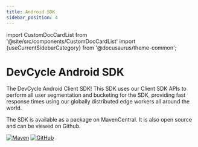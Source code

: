 ```yaml
---
title: Android SDK
sidebar_position: 4
---
```


import CustomDocCardList from '@site/src/components/CustomDocCardList' import {useCurrentSidebarCategory} from
'@docusaurus/theme-common';

# DevCycle Android SDK

The DevCycle Android Client SDK! This SDK uses our Client SDK APIs to perform all user segmentation and bucketing for
the SDK, providing fast response times using our globally distributed edge workers all around the world.

<CustomDocCardList items={useCurrentSidebarCategory().items} columnWidth={4} />

The SDK is available as a package on MavenCentral. It is also open source and can be viewed on Github.

[![Maven](https://badgen.net/maven/v/maven-central/com.devcycle/android-client-sdk)](https://search.maven.org/artifact/com.devcycle/android-client-sdk)
[![GitHub](https://img.shields.io/github/stars/devcyclehq/android-client-sdk.svg?style=social&label=Star&maxAge=2592000)](https://github.com/DevCycleHQ/android-client-sdk)
